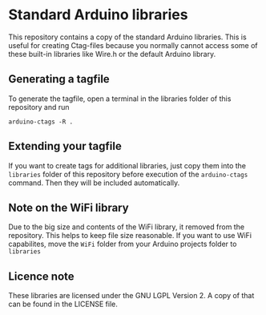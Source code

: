 # Standard Arduino libraries

This repository contains a copy of the standard Arduino libraries. This is useful
for creating Ctag-files because you normally cannot access some of these built-in 
libraries like Wire.h or the default Arduino library.

## Generating a tagfile

To generate the tagfile, open a terminal in the libraries folder of this
repository and run 

`arduino-ctags -R .`

## Extending your tagfile

If you want to create tags for additional libraries, just copy them into the 
`libraries` folder of this repository before execution of the `arduino-ctags`
command. Then they will be included automatically.

## Note on the WiFi library

Due to the big size and contents of the WiFi library, it removed from the
repository. This helps to keep file size reasonable. If you want to use WiFi 
capabilites, move the `WiFi` folder from your Arduino projects folder to 
`libraries`

## Licence note

These libraries are licensed under the GNU LGPL Version 2. A copy of that can be
found in the LICENSE file.